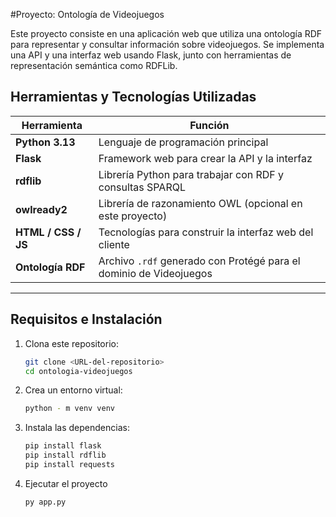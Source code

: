 #Proyecto: Ontología de Videojuegos

Este proyecto consiste en una aplicación web que utiliza una ontología RDF para representar y consultar información sobre videojuegos. 
Se implementa una API y una interfaz web usando Flask, junto con herramientas de representación semántica como RDFLib.

## Herramientas y Tecnologías Utilizadas

| Herramienta         | Función                                                                 |
|---------------------|-------------------------------------------------------------------------|
| **Python 3.13**      | Lenguaje de programación principal                                      |
| **Flask**            | Framework web para crear la API y la interfaz                          |
| **rdflib**           | Librería Python para trabajar con RDF y consultas SPARQL               |
| **owlready2**        | Librería de razonamiento OWL (opcional en este proyecto)               |
| **HTML / CSS / JS**  | Tecnologías para construir la interfaz web del cliente                 |
| **Ontología RDF**    | Archivo `.rdf` generado con Protégé para el dominio de Videojuegos     |

---

## Requisitos e Instalación

1. Clona este repositorio:
   ```bash
   git clone <URL-del-repositorio>
   cd ontologia-videojuegos
2. Crea un entorno virtual:
   ```bash
   python - m venv venv
3. Instala las dependencias:
   ```bash
   pip install flask
   pip install rdflib
   pip install requests
4. Ejecutar el proyecto
   ```bash
   py app.py
   
